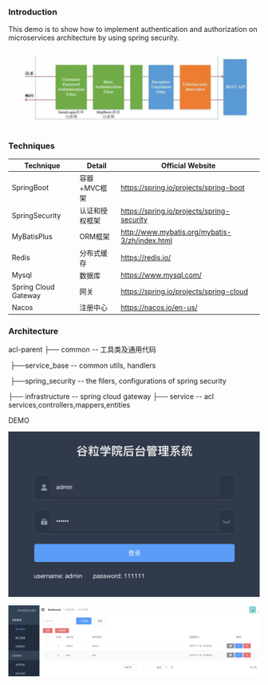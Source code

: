 ### **Introduction**

This demo is to show how to implement authentication and authorization on microservices architecture by using spring security.

![](documents/typora-user-images/spring-security-flow.png)



### Techniques

| Technique                 | Detail         | Official Website                                |
| -------------------- | ------------------- | ---------------------------------------------- |
| SpringBoot           | 容器+MVC框架        | https://spring.io/projects/spring-boot         |
| SpringSecurity       | 认证和授权框架      | https://spring.io/projects/spring-security     |
| MyBatisPlus          | ORM框架             | http://www.mybatis.org/mybatis-3/zh/index.html |
| Redis                | 分布式缓存          | https://redis.io/                              |
| Mysql                | 数据库       | https://www.mysql.com/                            |
| Spring Cloud Gateway | 网关               | https://spring.io/projects/spring-cloud           |
| Nacos                | 注册中心          | https://nacos.io/en-us/                            |



### Architecture

acl-parent
├── common -- 工具类及通用代码

​			├──service_base -- common utils, handlers

​			├──spring_security -- the filers, configurations of spring security

├── infrastructure -- spring cloud gateway
├── service -- acl services,controllers,mappers,entities



DEMO

![](documents/typora-user-images/login.png)



![](documents/typora-user-images/menu.png)
